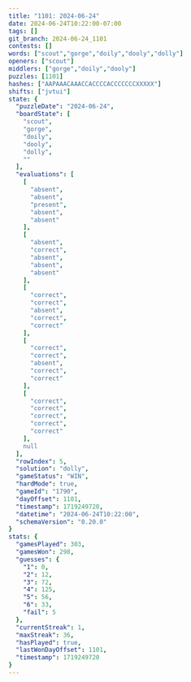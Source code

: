 ```yaml
---
title: "1101: 2024-06-24"
date: 2024-06-24T10:22:00-07:00
tags: []
git_branch: 2024-06-24_1101
contests: []
words: ["scout","gorge","doily","dooly","dolly"]
openers: ["scout"]
middlers: ["gorge","doily","dooly"]
puzzles: [1101]
hashes: ["AAPAAACAAACCACCCCACCCCCCCXXXXX"]
shifts: ["jvtui"]
state: {
  "puzzleDate": "2024-06-24",
  "boardState": [
    "scout",
    "gorge",
    "doily",
    "dooly",
    "dolly",
    ""
  ],
  "evaluations": [
    [
      "absent",
      "absent",
      "present",
      "absent",
      "absent"
    ],
    [
      "absent",
      "correct",
      "absent",
      "absent",
      "absent"
    ],
    [
      "correct",
      "correct",
      "absent",
      "correct",
      "correct"
    ],
    [
      "correct",
      "correct",
      "absent",
      "correct",
      "correct"
    ],
    [
      "correct",
      "correct",
      "correct",
      "correct",
      "correct"
    ],
    null
  ],
  "rowIndex": 5,
  "solution": "dolly",
  "gameStatus": "WIN",
  "hardMode": true,
  "gameId": "1790",
  "dayOffset": 1101,
  "timestamp": 1719249720,
  "datetime": "2024-06-24T10:22:00",
  "schemaVersion": "0.20.0"
}
stats: {
  "gamesPlayed": 303,
  "gamesWon": 298,
  "guesses": {
    "1": 0,
    "2": 12,
    "3": 72,
    "4": 125,
    "5": 56,
    "6": 33,
    "fail": 5
  },
  "currentStreak": 1,
  "maxStreak": 36,
  "hasPlayed": true,
  "lastWonDayOffset": 1101,
  "timestamp": 1719249720
}
---
```

<!-- more -->
